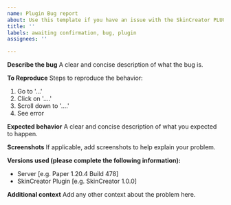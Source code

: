 ```yaml
---
name: Plugin Bug report
about: Use this template if you have an issue with the SkinCreator PLUGIN
title: ''
labels: awaiting confirmation, bug, plugin
assignees: ''

---
```


**Describe the bug**
A clear and concise description of what the bug is.

**To Reproduce**
Steps to reproduce the behavior:
1. Go to '...'
2. Click on '....'
3. Scroll down to '....'
4. See error

**Expected behavior**
A clear and concise description of what you expected to happen.

**Screenshots**
If applicable, add screenshots to help explain your problem.

**Versions used (please complete the following information):**
 - Server [e.g. Paper 1.20.4 Build 478]
 - SkinCreator Plugin [e.g. SkinCreator 1.0.0]

**Additional context**
Add any other context about the problem here.
